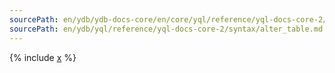 ```yaml
---
sourcePath: en/ydb/ydb-docs-core/en/core/yql/reference/yql-docs-core-2/syntax/alter_table.md
sourcePath: en/ydb/yql/reference/yql-docs-core-2/syntax/alter_table.md
---
```


{% include [x](_includes/alter_table.md) %}

